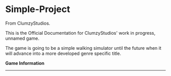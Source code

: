 # Simple-Project
From ClumzyStudios.


This is the Official Documentation for ClumzyStudios' work in progress, unnamed game.


The game is going to be a simple walking simulator until the future when it will advance into a more developed genre specific title.

<b> Game Information </b>

<hr>